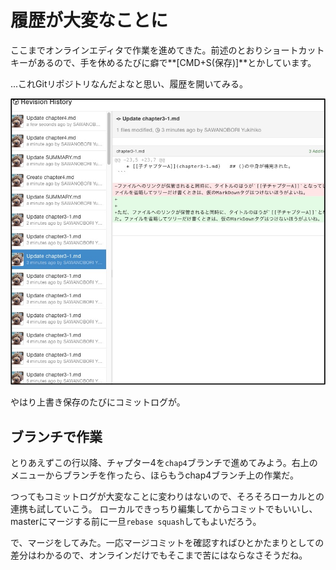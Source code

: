 # 履歴が大変なことに

ここまでオンラインエディタで作業を進めてきた。前述のとおりショートカットキーがあるので、手を休めるたびに癖で**[CMD+S(保存)]**とかしています。

...これGitリポジトリなんだよなと思い、履歴を開いてみる。

![](history.jpg)

やはり上書き保存のたびにコミットログが。


## ブランチで作業

とりあえずこの行以降、チャプター4を`chap4`ブランチで進めてみよう。右上のメニューからブランチを作ったら、ほらもうchap4ブランチ上の作業だ。

つってもコミットログが大変なことに変わりはないので、そろそろローカルとの連携も試していこう。
ローカルできっちり編集してからコミットでもいいし、masterにマージする前に一旦`rebase squash`してもよいだろう。


で、マージをしてみた。一応マージコミットを確認すればひとかたまりとしての差分はわかるので、オンラインだけでもそこまで苦にはならなさそうだね。